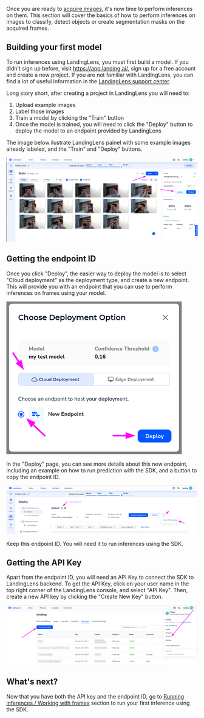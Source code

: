 
Once you are ready to [acquire images](image-acquisition/image-acquisition.md), it's now time to perform inferences on them. This section will cover the basics of how to perform inferences on images to classify, detect objects or create segmentation masks on the acquired frames.

## Building your first model

To run inferences using LandingLens, you must first build a model. If you didn't sign up before, visit https://app.landing.ai/, sign up for a free account and create a new project. If you are not familiar with LandingLens, you can find a lot of useful information in the [LandingLens support center](https://support.landing.ai/docs/landinglens-workflow).

Long story short, after creating a project in LandingLens you will need to:

1. Upload example images
2. Label those images
3. Train a model by clicking the "Train" button
4. Once the model is trained, you will need to click the "Deploy" button to deploy the model to an endpoint provided by LandingLens

The image below ilustrate LandingLens painel with some example images already labeled, and the "Train" and "Deploy" buttons.

![LandingLens dashboard, with train and deploy buttons](../images/landing-console-train-deploy.png)

## Getting the endpoint ID

Once you click "Deploy", the easier way to deploy the model is to select "Cloud deployment" as the deployment type, and create a new endpoint. This will provide you with an endpoint that you can use to perform inferences on frames using your model.

![LandingLens deploy pop up](../images/landing-deploy-popup.png)

In the "Deploy" page, you can see more details about this new endpoint, including an example on how to run prediction with the SDK, and a button to copy the endpoint ID.

![LandingLens deploy page](../images/landing-deploy-page.png)

Keep this endpoint ID. You will need it to run inferences using the SDK.

## Getting the API Key

Apart from the endpoint ID, you will need an API Key to connect the SDK to LandingLens backend. To get the API Key, click on your user name in the top right corner of the LandingLens console, and select "API Key". Then, create a new API key by clicking the "Create New Key" button.

![LandingLens API key creation](../images/landing-apikey.png)

## What's next?

Now that you have both the API key and the endpoint ID, go to [Running inferences / Working with frames](inferences/frames-inference.md) section to run your first inference using the SDK.